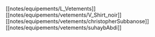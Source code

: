 [[notes/equipements/L_Vetements]] [[notes/equipements/vetements/V_Shirt_noir]] [[notes/equipements/vetements/christopherSubbanose]]
[[notes/equipements/vetements/suhaybAbdi]]